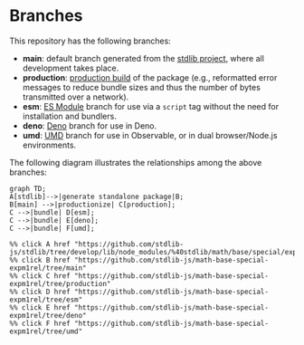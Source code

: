 <!--

@license Apache-2.0

Copyright (c) 2022 The Stdlib Authors.

Licensed under the Apache License, Version 2.0 (the "License");
you may not use this file except in compliance with the License.
You may obtain a copy of the License at

    http://www.apache.org/licenses/LICENSE-2.0

Unless required by applicable law or agreed to in writing, software
distributed under the License is distributed on an "AS IS" BASIS,
WITHOUT WARRANTIES OR CONDITIONS OF ANY KIND, either express or implied.
See the License for the specific language governing permissions and
limitations under the License.

-->

# Branches

This repository has the following branches:

-   **main**: default branch generated from the [stdlib project][stdlib-url], where all development takes place.
-   **production**: [production build][production-url] of the package (e.g., reformatted error messages to reduce bundle sizes and thus the number of bytes transmitted over a network).
-   **esm**: [ES Module][esm-url] branch for use via a `script` tag without the need for installation and bundlers.
-   **deno**: [Deno][deno-url] branch for use in Deno.
-   **umd**: [UMD][umd-url] branch for use in Observable, or in dual browser/Node.js environments.

The following diagram illustrates the relationships among the above branches:

```mermaid
graph TD;
A[stdlib]-->|generate standalone package|B;
B[main] -->|productionize| C[production];
C -->|bundle| D[esm];
C -->|bundle| E[deno];
C -->|bundle| F[umd];

%% click A href "https://github.com/stdlib-js/stdlib/tree/develop/lib/node_modules/%40stdlib/math/base/special/expm1rel"
%% click B href "https://github.com/stdlib-js/math-base-special-expm1rel/tree/main"
%% click C href "https://github.com/stdlib-js/math-base-special-expm1rel/tree/production"
%% click D href "https://github.com/stdlib-js/math-base-special-expm1rel/tree/esm"
%% click E href "https://github.com/stdlib-js/math-base-special-expm1rel/tree/deno"
%% click F href "https://github.com/stdlib-js/math-base-special-expm1rel/tree/umd"
```

[stdlib-url]: https://github.com/stdlib-js/stdlib/tree/develop/lib/node_modules/%40stdlib/math/base/special/expm1rel
[production-url]: https://github.com/stdlib-js/math-base-special-expm1rel/tree/production
[deno-url]: https://github.com/stdlib-js/math-base-special-expm1rel/tree/deno
[umd-url]: https://github.com/stdlib-js/math-base-special-expm1rel/tree/umd
[esm-url]: https://github.com/stdlib-js/math-base-special-expm1rel/tree/esm